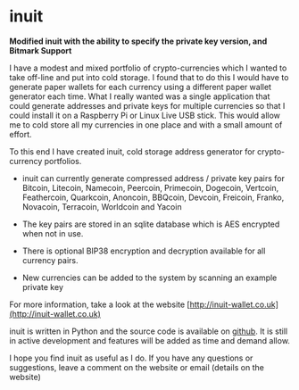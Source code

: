 inuit
======

**Modified inuit with the ability to specify the private key version, and Bitmark Support**

I have a modest and mixed portfolio of crypto-currencies which I wanted to take off-line and put into cold storage. I found that to do this I would have to generate paper wallets for each currency using a different paper wallet generator each time.
What I really wanted was a single application that could generate addresses and private keys for multiple currencies so that I could install it on a Raspberry Pi or Linux Live USB stick. This would allow me to cold store all my currencies in one place and with a small amount of effort.

To this end I have created inuit, cold storage address generator for crypto-currency portfolios.

 * inuit can currently generate compressed address / private key pairs for Bitcoin, Litecoin, Namecoin, Peercoin, Primecoin, Dogecoin, Vertcoin, Feathercoin, Quarkcoin, Anoncoin, BBQcoin, Devcoin, Freicoin, Franko, Novacoin, Terracoin, Worldcoin and Yacoin
 
 * The key pairs are stored in an sqlite database which is AES encrypted when not in use.
 
 * There is optional BIP38 encryption and decryption available for all currency pairs.
 
 * New currencies can be added to the system by scanning an example private key
 
For more information, take a look at the website [http://inuit-wallet.co.uk](http://inuit-wallet.co.uk)

inuit is written in Python and the source code is available on [github](https://github.com/inuitwallet/inuit). It is still in active development and features will be added as time and demand allow.

I hope you find inuit as useful as I do. If you have any questions or suggestions, leave a comment on the website or email (details on the website)
